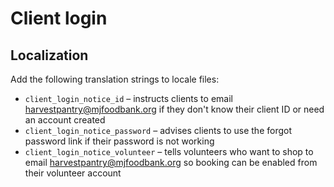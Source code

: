 # Client login

## Localization

Add the following translation strings to locale files:

- `client_login_notice_id` – instructs clients to email harvestpantry@mjfoodbank.org if they don't know their client ID or need an account created
- `client_login_notice_password` – advises clients to use the forgot password link if their password is not working
- `client_login_notice_volunteer` – tells volunteers who want to shop to email harvestpantry@mjfoodbank.org so booking can be enabled from their volunteer account
